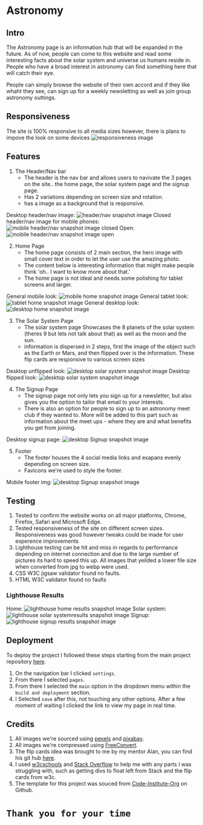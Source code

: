 # Astronomy
## Intro
The Astronomy page is an information hub that will be expanded in the future. As of now, people can come to this website and read some interesting facts about the solar system and universe us humans reside in. People who have a broad interest in astronomy can find something here that will catch their eye.

People can simply browse the website of their own accord and if they like whaht they see, can sign up for a weekly newsletting as well as join group astronomy outtings.
## Responsiveness
The site is 100% responsive to all media sizes however, there is plans to impove the look on some devices
![responsiveness image](https://i.ibb.co/qy1prnS/Responsiveness.jpg)
## Features
1. The Header/Nav bar
   - The header is the nav bar and allows users to navivate the 3 pages on the site.. the home page, the solar system page and the signup page.
   - Has 2 variations depending on screen size and rotation.
   - has a image as a background that is responsive.

Desktop header/nav image:
![header/nav snapshot image](https://i.ibb.co/4KTpS9z/Header-Snapshot.png)
Closed header/nav image for mobile phones:
![mobile header/nav snapshot image closed](https://i.ibb.co/y6xzNpR/Mobile-Header-Snapshot.png)
Open:
![mobile header/nav snapshot image open](https://i.ibb.co/DfdCLkT/Mobile-Header-Snapshot-Open.png)

2. Home Page
   - The home page consists of 2 main section, the hero image with small cover text in order to let the user use the amazing photo. 
   - The content below is interesting information that might make people think 'oh.. I want to know more about that.'
   - The home page is not ideal and needs some polishing for tablet screens and larger.
   
General mobile look:
![mobile home snapshot image](https://i.ibb.co/ZKmJWYZ/Mobile-Home-Universe-Page.png)
General tablet look:
![tablet home snapshot image](https://i.ibb.co/DgKGnmt/Tablet-Home-Universe-Page.png)
General desktop look:
![desktop home snapshot image](https://i.ibb.co/qswhX67/Desktop-Home-Universe-Page.png)

3. The Solar System Page
   -  The solar system page Showcases the 8 planets of the solar system (theres 9 but lets not talk about that) as well as the moon and the sun. 
   -  information is dispersed in 2 steps, first the image of the object such as the Earth or Mars, and then flipped over is the information. These flip cards are responsive to various screen sizes

Desktop unflipped look:
![desktop solar system snapshot image](https://i.ibb.co/XLBsx8C/Solar-System-Desktop-Page-Unflipped.png)
Desktop flipped look:
![desktop solar system snapshot image](https://i.ibb.co/nkJXHdy/Solar-System-Desktop-Page-Flipped.png)

4. The Signup Page
   - The signup page not only lets you sign up for a newsletter, but also gives you the option to tailor that email to your interests.
   - There is also an option for people to sign up to an astronomy meet club if they wanted to. More will be added to this part such as information about the meet ups - where they are and what benefits you get from joining.

Desktop signup page:
![desktop Signup snapshot image](https://i.ibb.co/RN6NBp0/Desktop-Signup-Page.png)

5. Footer 
   - The footer houses the 4 social media links and exapans evenly depending on screen size.
   - Favicons we're used to style the footer.

Mobile footer img:
![desktop Signup snapshot image](https://i.ibb.co/DMrptwN/Mobile-Footer-img.png)

## Testing
1. Tested to confirm the website works on all major platforms, Chrome, Firefox, Safari and Microsoft Edge.
2. Tested responsiveness of the site on different screen sizes. Responsiveness was good however tweaks could be made for user experence improvements
3. Lighthouse testing can be hit and miss in regards to performance depending on internet connection and due to the large number of pictures its hard to speed this up. All images that yeilded a lower file size when converted from jpg to webp were used.
4. CSS W3C jigsaw validator found no faults.
5. HTML W3C validator found no faults

### Lighthouse Results
Home:
![lighthouse home results snapshot image](https://i.ibb.co/g6rjSHv/Lighthouse-Home-Results.jpg)
Solar system:
![lighthouse solar systemresults snapshot image](https://i.ibb.co/ZLLK38T/Lighthouse-Solar-System-Results.jpg)
Signup:
![lighthouse signup results snapshot image](https://i.ibb.co/5s29874/Lighthouse-Signup-Results.jpg)

## Deployment

To deploy the project I followed these steps starting from the main project repository [here](https://github.com/Precursorr/Astronomy-Portfolio-1).

 1. On the navigation bar I clicked `settings`.
 2. From there I selected `pages`.
 3. From there I selected the `main` option in the dropdown menu within the `build and deployment` section.
 4. I Selected `save` after this, not touching any other options. After a few moment of waiting I clicked the link to view my page in real time. 
 
## Credits

1. All images we're sourced using [pexels](https://www.pexels.com/) and [pixabay](https://pixabay.com/).
2. All images we're compressed using [FreeConvert](https://www.freeconvert.com/).
3. The flip cards idea was brought to me by my mentor Alan, you can find his git hub [here](https://github.com/Alan-Bushell).
4. I used [w3cschools](https://www.w3schools.com/) and [Stack Overflow](https://stackoverflow.com/) to help me with any parts I was struggling with, such as getting divs to float left from Stack and the flip cards from w3c.
5. The template for this project was souced from [Code-Institute-Org](https://github.com/Code-Institute-Org/ci-full-template) on Github. 

# `Thank you for your time` 
